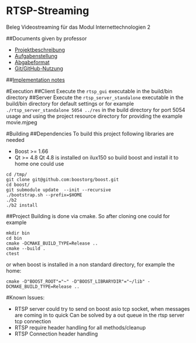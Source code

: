 # RTSP-Streaming
Beleg Videostreaming für das Modul Internettechnologien 2

##Documents given by professor

* [Projektbeschreibung](Projektbeschreibung.md)
* [Aufgabenstellung](Aufgabenstellung.md)
* [Abgabeformat](Abgabeformat.md)
* [Git/GitHub-Nutzung](git.md)

##[Implementation notes](doc/notes.md)

#Execution
##Client
Execute the `rtsp_gui` executable in the build/bin directory
##Server
Execute the `rtsp_server_standalone` executable in the build/bin directory for default settings or
for example `./rtsp_server_standalone 5054 ../res` in the build directory for port 5054 usage and using the project
resource directory for providing the example movie.mjpeg

#Building
##Dependencies
To build this project following libraries are needed
*   Boost >= 1.66
*   Qt >= 4.8
Qt 4.8 is installed on ilux150 so build boost and install it to home one could use 
```
cd /tmp/
git clone git@github.com:boostorg/boost.git
cd boost/
git submodule update  --init --recursive
./bootstrap.sh --prefix=$HOME
./b2 
./b2 install
```

##Project
Building is done via cmake.
So after cloning one could for example
```
mkdir bin
cd bin
cmake -DCMAKE_BUILD_TYPE=Release ..
cmake --build .
ctest
```
or when boost is installed in a non standard directory, for example the home:
```
cmake -D"BOOST_ROOT"="~" -D"BOOST_LIBRARYDIR"="~/lib" -DCMAKE_BUILD_TYPE=Release ..
```

#Known Issues:
- RTSP server could try to send on boost asio tcp socket, when messages are coming in to quick
Can be solved by a out queue in the rtsp server tcp connection
- RTSP require header handling for all methods/cleanup
- RTSP Connection header handling



